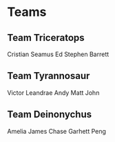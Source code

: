 # Teams

## Team Triceratops

Cristian
Seamus
Ed 
Stephen
Barrett


## Team Tyrannosaur

Victor
Leandrae
Andy
Matt
John

## Team Deinonychus

Amelia
James
Chase
Garhett
Peng
